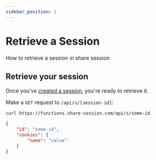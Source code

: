```yaml
---
sidebar_position: 2
---
```


# Retrieve a Session

How to retrieve a session in share session

## Retrieve your session

Once you've [created a session](/docs/sessions/create), you're ready to retrieve it.

Make a `GET` request to `/api/s/[session-id]`:

```shell
curl https://functions.share-session.com/api/s/some-id
```

```json title="GET Response"
{
    "id": "some-id",
    "cookies": {
        "name": "value"
    }
}
```
